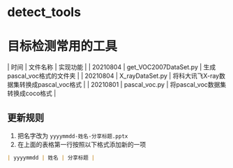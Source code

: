 # detect_tools<br>
# 目标检测常用的工具
| 时间 | 文件名称 | 实现功能 |
| 20210804 | get_VOC2007DataSet.py | 生成pascal_voc格式的文件夹 |
| 20210804 | X_rayDataSet.py | 将科大讯飞X-ray数据集转换成pascal_voc格式 |
| 20210801 | pascal_voc.py | 将pascal_voc数据集转换成coco格式 |

## 更新规则
1. 把名字改为 `yyyymmdd-姓名-分享标题.pptx`
2. 在上面的表格第一行按照以下格式添加新的一项
```markdown 
| yyyymmdd | 姓名 | 分享标题 |
```
